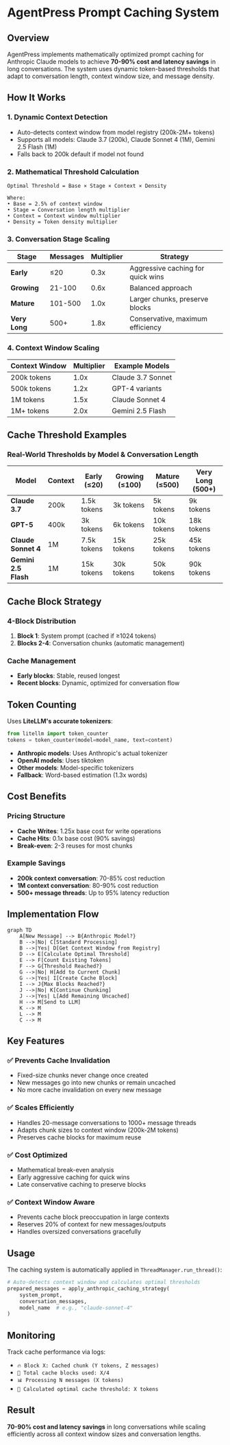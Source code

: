 # AgentPress Prompt Caching System

## Overview

AgentPress implements mathematically optimized prompt caching for Anthropic Claude models to achieve **70-90% cost and latency savings** in long conversations. The system uses dynamic token-based thresholds that adapt to conversation length, context window size, and message density.

## How It Works

### 1. **Dynamic Context Detection**
- Auto-detects context window from model registry (200k-2M+ tokens)
- Supports all models: Claude 3.7 (200k), Claude Sonnet 4 (1M), Gemini 2.5 Flash (1M)
- Falls back to 200k default if model not found

### 2. **Mathematical Threshold Calculation**

```
Optimal Threshold = Base × Stage × Context × Density

Where:
• Base = 2.5% of context window
• Stage = Conversation length multiplier
• Context = Context window multiplier  
• Density = Token density multiplier
```

### 3. **Conversation Stage Scaling**

| Stage | Messages | Multiplier | Strategy |
|-------|----------|------------|----------|
| **Early** | ≤20 | 0.3x | Aggressive caching for quick wins |
| **Growing** | 21-100 | 0.6x | Balanced approach |
| **Mature** | 101-500 | 1.0x | Larger chunks, preserve blocks |
| **Very Long** | 500+ | 1.8x | Conservative, maximum efficiency |

### 4. **Context Window Scaling**

| Context Window | Multiplier | Example Models |
|----------------|------------|----------------|
| 200k tokens | 1.0x | Claude 3.7 Sonnet |
| 500k tokens | 1.2x | GPT-4 variants |
| 1M tokens | 1.5x | Claude Sonnet 4 |
| 1M+ tokens | 2.0x | Gemini 2.5 Flash |

## Cache Threshold Examples

### Real-World Thresholds by Model & Conversation Length

| Model | Context | Early (≤20) | Growing (≤100) | Mature (≤500) | Very Long (500+) |
|-------|---------|-------------|----------------|---------------|------------------|
| **Claude 3.7** | 200k | 1.5k tokens | 3k tokens | 5k tokens | 9k tokens |
| **GPT-5** | 400k | 3k tokens | 6k tokens | 10k tokens | 18k tokens |
| **Claude Sonnet 4** | 1M | 7.5k tokens | 15k tokens | 25k tokens | 45k tokens |
| **Gemini 2.5 Flash** | 1M | 15k tokens | 30k tokens | 50k tokens | 90k tokens |

## Cache Block Strategy

### 4-Block Distribution
1. **Block 1**: System prompt (cached if ≥1024 tokens)
2. **Blocks 2-4**: Conversation chunks (automatic management)

### Cache Management
- **Early blocks**: Stable, reused longest
- **Recent blocks**: Dynamic, optimized for conversation flow

## Token Counting

Uses **LiteLLM's accurate tokenizers**:
```python
from litellm import token_counter
tokens = token_counter(model=model_name, text=content)
```

- **Anthropic models**: Uses Anthropic's actual tokenizer
- **OpenAI models**: Uses tiktoken
- **Other models**: Model-specific tokenizers
- **Fallback**: Word-based estimation (1.3x words)

## Cost Benefits

### Pricing Structure
- **Cache Writes**: 1.25x base cost for write operations
- **Cache Hits**: 0.1x base cost (90% savings)
- **Break-even**: 2-3 reuses for most chunks

### Example Savings
- **200k context conversation**: 70-85% cost reduction
- **1M context conversation**: 80-90% cost reduction
- **500+ message threads**: Up to 95% latency reduction

## Implementation Flow

```mermaid
graph TD
    A[New Message] --> B{Anthropic Model?}
    B -->|No| C[Standard Processing]
    B -->|Yes| D[Get Context Window from Registry]
    D --> E[Calculate Optimal Threshold]
    E --> F[Count Existing Tokens]
    F --> G{Threshold Reached?}
    G -->|No| H[Add to Current Chunk]
    G -->|Yes| I[Create Cache Block]
    I --> J{Max Blocks Reached?}
    J -->|No| K[Continue Chunking]
    J -->|Yes| L[Add Remaining Uncached]
    H --> M[Send to LLM]
    K --> M
    L --> M
    C --> M
```

## Key Features

### ✅ **Prevents Cache Invalidation**
- Fixed-size chunks never change once created
- New messages go into new chunks or remain uncached
- No more cache invalidation on every new message

### ✅ **Scales Efficiently**
- Handles 20-message conversations to 1000+ message threads
- Adapts chunk sizes to context window (200k-2M tokens)
- Preserves cache blocks for maximum reuse

### ✅ **Cost Optimized**
- Mathematical break-even analysis
- Early aggressive caching for quick wins
- Late conservative caching to preserve blocks

### ✅ **Context Window Aware**
- Prevents cache block preoccupation in large contexts
- Reserves 20% of context for new messages/outputs
- Handles oversized conversations gracefully

## Usage

The caching system is automatically applied in `ThreadManager.run_thread()`:

```python
# Auto-detects context window and calculates optimal thresholds
prepared_messages = apply_anthropic_caching_strategy(
    system_prompt, 
    conversation_messages, 
    model_name  # e.g., "claude-sonnet-4"
)
```

## Monitoring

Track cache performance via logs:
- `🔥 Block X: Cached chunk (Y tokens, Z messages)`
- `🎯 Total cache blocks used: X/4`
- `📊 Processing N messages (X tokens)`
- `🧮 Calculated optimal cache threshold: X tokens`

## Result

**70-90% cost and latency savings** in long conversations while scaling efficiently across all context window sizes and conversation lengths.
